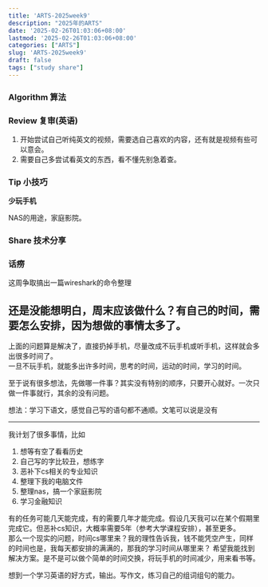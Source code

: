 ```yaml
---
title: 'ARTS-2025week9'
description: "2025年的ARTS"
date: '2025-02-26T01:03:06+08:00'
lastmod: '2025-02-26T01:03:06+08:00'
categories: ["ARTS"]
slug: 'ARTS-2025week9'
draft: false
tags: ["study share"]
---
```



### Algorithm 算法



### Review 复审(英语)

1. 开始尝试自己听纯英文的视频，需要选自己喜欢的内容，还有就是视频有些可以意会。
2. 需要自己多尝试看英文的东西，看不懂先别急着查。


### Tip 小技巧

**少玩手机**

NAS的用途，家庭影院。


### Share 技术分享



### 话痨


这周争取搞出一篇wireshark的命令整理

还是没能想明白，周末应该做什么？有自己的时间，需要怎么安排，因为想做的事情太多了。
---
上面的问题算是解决了，直接扔掉手机，尽量改成不玩手机或听手机，这样就会多出很多时间了。 \
一旦不玩手机，就能多出许多时间，思考的时间，运动的时间，学习的时间。

至于说有很多想法，先做哪一件事？其实没有特别的顺序，只要开心就好。一次只做一件事就行，其余的没有问题。

想法：学习下语文，感觉自己写的语句都不通顺。文笔可以说是没有

---

我计划了很多事情，比如
1. 想等有空了看看历史
2. 自己写的字比较丑，想练字
3. 恶补下cs相关的专业知识
4. 整理下我的电脑文件
5. 整理nas，搞一个家庭影院
6. 学习金融知识

有的任务可能几天能完成，有的需要几年才能完成。假设几天我可以在某个假期里完成它。但恶补cs知识，大概率需要5年（参考大学课程安排），甚至更多。 \
那么一个现实的问题，时间cs哪里来？我的理性告诉我，钱不能凭空产生，同样的时间也是，我每天都安排的满满的，那我的学习时间从哪里来？
希望我能找到解决方案。是不是可以做个简单的时间交换，将玩手机的时间减少，用来看书等。

想到一个学习英语的好方式，输出。写作文，练习自己的组词组句的能力。
